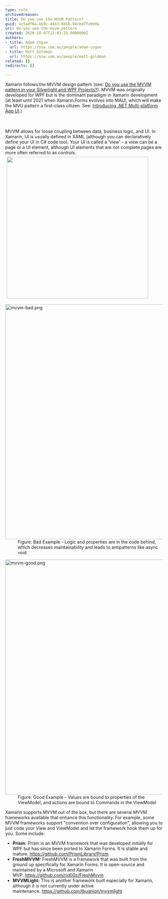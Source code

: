 ```yaml
---
type: rule
archivedreason: 
title: Do you use the MVVM Pattern?
guid: 4c5adf6a-bb9c-44b3-845b-94cbd7fa9dda
uri: do-you-use-the-mvvm-pattern
created: 2020-10-07T22:03:25.0000000Z
authors:
- title: Adam Cogan
  url: https://ssw.com.au/people/adam-cogan
- title: Matt Goldman
  url: https://ssw.com.au/people/matt-goldman
related: []
redirects: []

---
```



Xamarin follows the MVVM design pattern (see&#58;&#160;<a href="/_layouts/15/FIXUPREDIRECT.ASPX?WebId=3dfc0e07-e23a-4cbb-aac2-e778b71166a2&amp;TermSetId=07da3ddf-0924-4cd2-a6d4-a4809ae20160&amp;TermId=4d4194a8-4a95-4809-80b6-ae71a2ba5c8f">Do you use the MVVM pattern in your Silverlight and WPF Projects?</a>). MVVM was originally developed for WPF but is the dominant paradigm in Xamarin development (at least until 2021 when Xamarin.Forms evolves into MAUI, which will make the MVU pattern a first-class citizen. See&#58; <a href="https&#58;//devblogs.microsoft.com/dotnet/introducing-net-multi-platform-app-ui/">Introducing .NET Multi-platform App UI</a>.​)<br>
<br><excerpt class='endintro'></excerpt><br>
<p>MVVM allows for loose coupling between data, business logic, and UI. In Xamarin, UI is usually defined in XAML (although you can declaratively define your UI in C# code too). Your UI is called a 'view' - a view can be a page or a UI element, although UI elements that are not complete pages are more often referred to as 
   <em>controls</em>.&#160;<img src="file&#58;///Users/tiagoaraujo/Library/Group%20Containers/UBF8T346G9.Office/TemporaryItems/msohtmlclip/clip_image001.png" alt="" style="width&#58;452px;margin&#58;5px;" /></p><dl class="badImage"><dt><img src="/PublishingImages/mvvm-bad.png" alt="mvvm-bad.png" style="width&#58;750px;" /></dt><dd>Figure&#58; Bad Example - Logic and properties are in the code behind, which decreases maintainability and leads to antipatterns like async void</dd></dl><dl class="goodImage"><dt><img src="/PublishingImages/mvvm-good.png" alt="mvvm-good.png" style="width&#58;750px;" /></dt><dd>Figure&#58; Good Example - Values are bound to properties of the ViewModel, and actions are bound to Commands in the ViewModel​<br></dd></dl><p>Xamarin supports MVVM out of the box, but there are several MVVM frameworks available that enhance this functionality. For example, some MVVM frameworks support &quot;convention over configuration&quot;, allowing you to just code your View and ViewModel and let the framework hook them up for you. Some include&#58;<br></p><ul><li>
      <b>Prism&#58;</b> Prism is an MVVM framework that was developed initially for WPF but has since been ported to Xamarin Forms. It is stable and mature.&#160;<a href="https&#58;//github.com/PrismLibrary/Prism">https&#58;//github.com/PrismLibrary/Prism</a></li><li>
      <b>FreshMVVM&#58;</b> FreshMVVM is a framework that was built from the ground up specifically for Xamarin Forms. It is open-source and maintained by a Microsoft and Xamarin MVP.&#160;<a href="https&#58;//github.com/rid00z/FreshMvvm">https&#58;//github.com/rid00z/FreshMvvm</a><br></li><li>
      <b>MVVMLight&#58;</b> This is another framework built especially for Xamarin, although it is not currently under active maintenance.&#160;<a href="https&#58;//github.com/lbugnion/mvvmlight">https&#58;//github.com/lbugnion/mvvmlight</a><br></li></ul>


